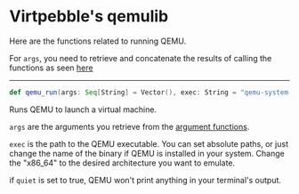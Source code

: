 # Virtpebble's qemulib

Here are the functions related to running QEMU.

For ```args```, you need to retrieve and concatenate the results of calling the functions as seen [here](args.md)

---
```scala
def qemu_run(args: Seq[String] = Vector(), exec: String = "qemu-system-x86_64", quiet: Boolean = true)
```
Runs QEMU to launch a virtual machine.

```args``` are the arguments you retrieve from the [argument functions](args.md).

```exec``` is the path to the QEMU executable. You can set absolute paths, or just change the name of the binary if QEMU is installed in your system. Change the "x86_64" to the desired architecture you want to emulate.

if ```quiet``` is set to true, QEMU won't print anything in your terminal's output.

